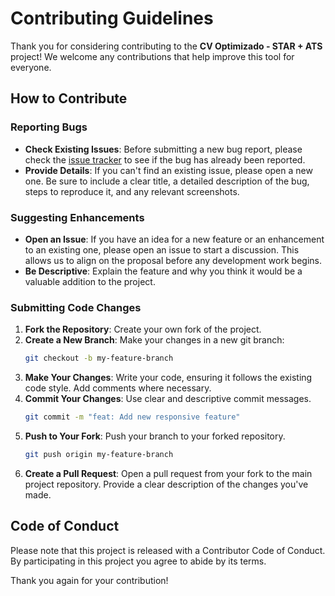 # Contributing Guidelines

Thank you for considering contributing to the **CV Optimizado - STAR + ATS** project! We welcome any contributions that help improve this tool for everyone.

## How to Contribute

### Reporting Bugs

- **Check Existing Issues**: Before submitting a new bug report, please check the [issue tracker](https://github.com/eversonfilipe/resume-star-updater-project/issues) to see if the bug has already been reported.
- **Provide Details**: If you can't find an existing issue, please open a new one. Be sure to include a clear title, a detailed description of the bug, steps to reproduce it, and any relevant screenshots.

### Suggesting Enhancements

- **Open an Issue**: If you have an idea for a new feature or an enhancement to an existing one, please open an issue to start a discussion. This allows us to align on the proposal before any development work begins.
- **Be Descriptive**: Explain the feature and why you think it would be a valuable addition to the project.

### Submitting Code Changes

1.  **Fork the Repository**: Create your own fork of the project.
2.  **Create a New Branch**: Make your changes in a new git branch:
    ```bash
    git checkout -b my-feature-branch
    ```
3.  **Make Your Changes**: Write your code, ensuring it follows the existing code style. Add comments where necessary.
4.  **Commit Your Changes**: Use clear and descriptive commit messages.
    ```bash
    git commit -m "feat: Add new responsive feature"
    ```
5.  **Push to Your Fork**: Push your branch to your forked repository.
    ```bash
    git push origin my-feature-branch
    ```
6.  **Create a Pull Request**: Open a pull request from your fork to the main project repository. Provide a clear description of the changes you've made.

## Code of Conduct

Please note that this project is released with a Contributor Code of Conduct. By participating in this project you agree to abide by its terms.

Thank you again for your contribution!
